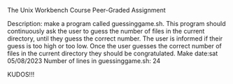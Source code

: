The Unix Workbench Course Peer-Graded Assignment

Description: make a program called guessinggame.sh. This program should continuously ask the user to guess the number of files in the current directory, until they guess the correct number. The user is informed if their guess is too high or too low. Once the user guesses the correct number of files in the current directory they should be congratulated. Make date:sat 05/08/2023 Number of lines in guessinggame.sh: 24

KUDOS!!!
